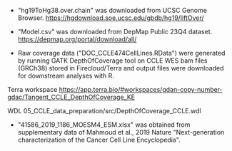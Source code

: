 - "hg19ToHg38.over.chain" was downloaded from UCSC Genome Browser.
https://hgdownload.soe.ucsc.edu/gbdb/hg19/liftOver/

- "Model.csv" was downloaded from DepMap Public 23Q4 dataset.
https://depmap.org/portal/download/all/

- Raw coverage data ("DOC_CCLE474CellLines.RData") were generated by running GATK DepthOfCoverage tool on CCLE WES bam files (GRCh38) stored in Firecloud/Terra and output files were downloaded for downstream analyses with R.

Terra workspace
https://app.terra.bio/#workspaces/gdan-copy-number-gdac/Tangent_CCLE_DepthOfCoverage_KE

WDL
05_CCLE_data_preparation/src/DepthOfCoverage_CCLE.wdl

- "41586_2019_1186_MOESM4_ESM.xlsx" was obtained from supplementary data of Mahmoud et al., 2019 Nature "Next-generation characterization of the Cancer Cell Line Encyclopedia".
